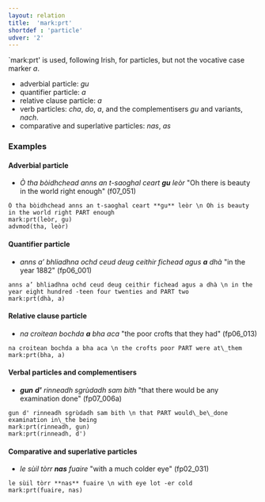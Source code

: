 ```yaml
---
layout: relation
title:  'mark:prt'
shortdef : 'particle'
udver: '2'
---
```


`mark:prt' is used, following Irish, for particles, but not the vocative case marker _a_.

* adverbial particle: _gu_
* quantifier particle: _a_
* relative clause particle: _a_
* verb particles: _cha_, _do_, _a_, and the complementisers _gu_ and variants, _nach_.
* comparative and superlative particles: _nas_, _as_

### Examples

#### Adverbial particle

* _Ò tha bòidhchead anns an t-saoghal ceart **gu** leòr_ "Oh there is beauty in the world right enough" (f07_051)

~~~ sdparse
Ò tha bòidhchead anns an t-saoghal ceart **gu** leòr \n Oh is beauty in the world right PART enough
mark:prt(leòr, gu)
advmod(tha, leòr)
~~~


#### Quantifier particle

* _anns a’ bhliadhna ochd ceud deug ceithir fichead agus **a** dhà_ "in the year 1882" (fp06\_001)

~~~ sdparse
anns a’ bhliadhna ochd ceud deug ceithir fichead agus a dhà \n in the year eight hundred -teen four twenties and PART two
mark:prt(dhà, a)
~~~

#### Relative clause particle

* _na croitean bochda **a** bha aca_ "the poor crofts that they had" (fp06\_013)

~~~ sdparse
na croitean bochda a bha aca \n the crofts poor PART were at\_them
mark:prt(bha, a)
~~~

#### Verbal particles and complementisers

* _**gun** **d'** rinneadh sgrùdadh sam bith_ "that there would be any examination done" (fp07\_006a)

~~~ sdparse
gun d' rinneadh sgrùdadh sam bith \n that PART would\_be\_done examination in\_the being
mark:prt(rinneadh, gun)
mark:prt(rinneadh, d')
~~~

#### Comparative and superlative particles

* _le sùil tòrr **nas** fuaire_ "with a much colder eye" (fp02\_031)

~~~ sdparse
le sùil tòrr **nas** fuaire \n with eye lot -er cold
mark:prt(fuaire, nas)
~~~
<!-- Interlanguage links updated Pá kvě 14 11:09:09 CEST 2021 -->
